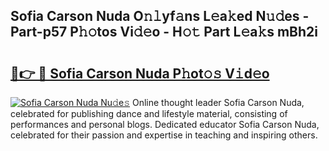 ## Sofia Carson Nuda O𝚗𝚕yf𝚊ns L𝚎a𝚔ed N𝚞𝚍es - Part-p57 P𝚑𝚘tos Vi𝚍𝚎o - H𝚘𝚝 Part L𝚎a𝚔s mBh2i

# <h2><a href="http://kf7utt.oniu.top/?m=Sofia+Carson+Nuda">🔗👉 🔴 Sofia Carson Nuda P𝚑ot𝚘𝚜 V𝚒d𝚎o</a></h2>

[![Sofia Carson Nuda Nu𝚍e𝚜](https://i.imgur.com/0qMVB7G.gif)](http://kf7utt.oniu.top/?m=Sofia+Carson+Nuda)
Online thought leader Sofia Carson Nuda, celebrated for publishing dance and lifestyle material, consisting of performances and personal blogs. Dedicated educator Sofia Carson Nuda, celebrated for their passion and expertise in teaching and inspiring others.  
